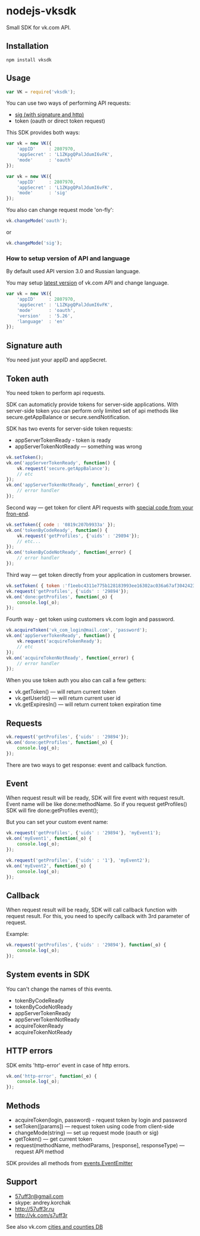 nodejs-vksdk
============

Small SDK for vk.com API.

Installation
-------

    npm install vksdk

Usage
-------
```js
var VK = require('vksdk');
```

You can use two ways of performing API requests:

* [sig (with signature and http)](http://vk.com/pages?oid=-17680044&p=Application_Interaction_with_API)
* token (oauth or direct token request)

This SDK provides both ways:

```js
var vk = new VK({
    'appID'     : 2807970,
    'appSecret' : 'L1ZKpgQPalJdumI6vFK',
    'mode'      : 'oauth'
});
```

```js
var vk = new VK({
    'appID'     : 2807970,
    'appSecret' : 'L1ZKpgQPalJdumI6vFK',
    'mode'      : 'sig'
});
```

You also can change request mode 'on-fly':

```js
vk.changeMode('oauth');
```
or

```js
vk.changeMode('sig');
```

### How to setup version of API and language

By default used API version 3.0 and Russian language.

You may setup [latest version](https://vk.com/dev/versions) of vk.com API and change language.

```js
var vk = new VK({
    'appID'     : 2807970,
    'appSecret' : 'L1ZKpgQPalJdumI6vFK',
    'mode'      : 'oauth',
    'version'   : '5.26',
    'language'  : 'en'
});

```


Signature auth
-------
You need just your appID and appSecret.


Token auth
-------
You need token to perform api requests.

SDK can automaticly provide tokens for server-side applications. With server-side token you
can perform only limited set of api methods like secure.getAppBalance or secure.sendNotification.

SDK has two events for server-side token requests:
* appServerTokenReady - token is ready
* appServerTokenNotReady — something was wrong

```js
vk.setToken();
vk.on('appServerTokenReady', function() {
    vk.request('secure.getAppBalance');
    // etc
});
vk.on('appServerTokenNotReady', function(_error) {
    // error handler
});
```

Second way — get token for client API requests with [special code from your fron-end](http://vk.com/developers.php?oid=-1&p=%D0%90%D0%B2%D1%82%D0%BE%D1%80%D0%B8%D0%B7%D0%B0%D1%86%D0%B8%D1%8F_%D1%81%D0%B0%D0%B9%D1%82%D0%BE%D0%B2).

```js
vk.setToken({ code : '0819c207b9933a' });
vk.on('tokenByCodeReady', function() {
    vk.request('getProfiles', {'uids' : '29894'});
    // etc...
});
vk.on('tokenByCodeNotReady', function(_error) {
    // error handler
});
```

Third way — get token directly from your application in customers browser.
```js
vk.setToken( { token :'f1eebc4311e775b128183993ee16302ac036a67af30424238d1oo14d35dfa61896f172ee630b7034a' });
vk.request('getProfiles', {'uids' : '29894'});
vk.on('done:getProfiles', function(_o) {
    console.log(_o);
});
```

Fourth way -  get token using customers vk.com login and password.
```js
vk.acquireToken('vk_com_login@mail.com', 'password');
vk.on('appServerTokenReady', function() {
    vk.request('acquireTokenReady');
    // etc
});
vk.on('acquireTokenNotReady', function(_error) {
    // error handler
});
```

When you use token auth you also can call a few getters:
* vk.getToken() — will return current token
* vk.getUserId() — will return current user id
* vk.getExpiresIn() — will return current token expiration time

Requests
-------

```js
vk.request('getProfiles', {'uids' : '29894'});
vk.on('done:getProfiles', function(_o) {
    console.log(_o);
});
```

There are two ways to get response: event and callback function.

Event
-------
When request result will be ready, SDK will fire event with request result.
Event name will be like  done:methodName. So if you request getProfiles() SDK will fire
done:getProfiles event();

But you can set your custom event name:

```js
vk.request('getProfiles', {'uids' : '29894'}, 'myEvent1');
vk.on('myEvent1', function(_o) {
    console.log(_o);
});

vk.request('getProfiles', {'uids' : '1'}, 'myEvent2');
vk.on('myEvent2', function(_o) {
    console.log(_o);
});
```

Callback
-------
When request result will be ready, SDK will call callback function with request result.
For this, you need to specify callback with 3rd parameter of request.

Example:

```js
vk.request('getProfiles', {'uids' : '29894'}, function(_o) {
    console.log(_o);
});

```

System events in SDK
-------
You can't change the names of this events.

* tokenByCodeReady
* tokenByCodeNotReady
* appServerTokenReady
* appServerTokenNotReady
* acquireTokenReady
* acquireTokenNotReady


HTTP errors
-------
SDK emits 'http-error' event in case of http errors.

```js
vk.on('http-error', function(_e) {
    console.log(_o);
});

```

Methods
-------
* acquireToken(login, password) - request token by login and password
* setToken([params]) — request token using code from client-side
* changeMode(string) — set up request mode (oauth or sig)
* getToken() — get current token
* request(methodName, methodParams, [response], responseType) — request API method

SDK provides all methods from [events.EventEmitter](http://nodejs.org/api/events.html)

Support
-------
* 57uff3r@gmail.com
* skype: andrey.korchak
* http://57uff3r.ru
* http://vk.com/s7uff3r


See  also vk.com [cities and counties DB](http://citieslist.ru/)
